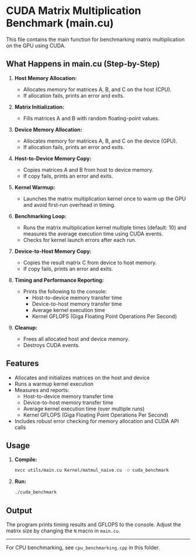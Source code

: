# CUDA Matrix Multiplication Benchmark (main.cu)

This file contains the main function for benchmarking matrix multiplication on the GPU using CUDA.

## What Happens in main.cu (Step-by-Step)
1. **Host Memory Allocation:**

   - Allocates memory for matrices A, B, and C on the host (CPU).
   - If allocation fails, prints an error and exits.
2. **Matrix Initialization:**
   - Fills matrices A and B with random floating-point values.
3. **Device Memory Allocation:**
   - Allocates memory for matrices A, B, and C on the device (GPU).
   - If allocation fails, prints an error and exits.
4. **Host-to-Device Memory Copy:**
   - Copies matrices A and B from host to device memory.
   - If copy fails, prints an error and exits.
5. **Kernel Warmup:**
   - Launches the matrix multiplication kernel once to warm up the GPU and avoid first-run overhead in timing.
6. **Benchmarking Loop:**
   - Runs the matrix multiplication kernel multiple times (default: 10) and measures the average execution time using CUDA events.
   - Checks for kernel launch errors after each run.
7. **Device-to-Host Memory Copy:**
   - Copies the result matrix C from device to host memory.
   - If copy fails, prints an error and exits.
8. **Timing and Performance Reporting:**
   - Prints the following to the console:
     - Host-to-device memory transfer time
     - Device-to-host memory transfer time
     - Average kernel execution time
     - Kernel GFLOPS (Giga Floating Point Operations Per Second)
9. **Cleanup:**
   - Frees all allocated host and device memory.
   - Destroys CUDA events.

## Features
- Allocates and initializes matrices on the host and device
- Runs a warmup kernel execution
- Measures and reports:
  - Host-to-device memory transfer time
  - Device-to-host memory transfer time
  - Average kernel execution time (over multiple runs)
  - Kernel GFLOPS (Giga Floating Point Operations Per Second)
- Includes robust error checking for memory allocation and CUDA API calls

## Usage
1. **Compile:**
   ```bash
   nvcc utils/main.cu Kernel/matmul_naive.cu -o cuda_benchmark
   ```
2. **Run:**
   ```bash
   ./cuda_benchmark
   ```

## Output
The program prints timing results and GFLOPS to the console. Adjust the matrix size by changing the `N` macro in `main.cu`.

---
For CPU benchmarking, see `cpu_benchmarking.cpp` in this folder. 
